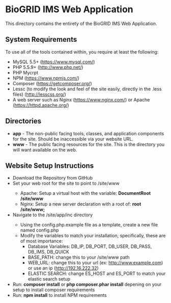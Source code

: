 # BioGRID IMS Web Application
This directory contains the entirety of the BioGRID IMS Web Application. 

## System Requirements
To use all of the tools contained within, you require at least the following:

+ MySQL 5.5+ (https://www.mysql.com/)
+ PHP 5.5.9+ (http://www.php.net/)
+ PHP Mycrpt
+ NPM (https://www.npmjs.com/)
+ Composer (https://getcomposer.org/)
+ Lessc (to modify the look and feel of the site easily, directly in the .less files) (http://lesscss.org/)
+ A web server such as Nginx (https://www.nginx.com/) or Apache (https://httpd.apache.org/)

## Directories
+ **app** - The non-public facing tools, classes, and application components for the site. Should be inaccessible via your website URL.
+ **www** - The public facing resources for the site. This is the directory you will want available on the web.

## Website Setup Instructions
+ Download the Repository from GitHub
+ Set your web root for the site to point to <IMS INSTALL LOCATION>/site/www
    + Apache: Setup a virtual host with the variable: **DocumentRoot <IMS INSTALL LOCATION>/site/www**
	+ Nginx: Setup a new server declaration with a root of: **root   <IMS INSTALL LOCATION>/site/www;**
+ Navigate to the <IMS INSTALL LOCATION>/site/app/inc directory
    + Using the config.php.example file as a template, create a new file named config.php
    + Modify the variables to match your installation, specifically, these are of most importance:
	    + Database Variables: DB_IP, DB_PORT, DB_USER, DB_PASS, DB_IMS, DB_QUICK
		+ BASE_PATH: change this to your <IMS INSTALL LOCATION>/site/www path
		+ WEB_URL: change this to your url (ex: http://www.example.com) or use an ip (http://192.16.222.32)
		+ ELASTIC SEARCH: change ES_HOST and ES_PORT to match your elastic search setup
+ Run: **composer install** or **php composer.phar install** depening on your setup to install composer requirements
+ Run: **npm install** to install NPM requirements